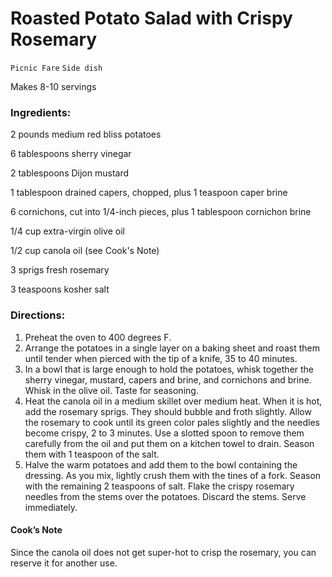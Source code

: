 # Roasted Potato Salad with Crispy Rosemary

`Picnic Fare` `Side dish`

Makes 8-10 servings

### **Ingredients:**

2 pounds medium red bliss potatoes

6 tablespoons sherry vinegar 

2 tablespoons Dijon mustard 

1 tablespoon drained capers, chopped, plus 1 teaspoon caper brine 

6 cornichons, cut into 1/4-inch pieces, plus 1 tablespoon cornichon brine 

1/4 cup extra-virgin olive oil 

1/2 cup canola oil (see Cook's Note) 

3 sprigs fresh rosemary 

3 teaspoons kosher salt 

### **Directions:**

1. Preheat the oven to 400 degrees F.
2. Arrange the potatoes in a single layer on a baking sheet and roast them until tender when pierced with the tip of a knife, 35 to 40 minutes.
3. In a bowl that is large enough to hold the potatoes, whisk together the sherry vinegar, mustard, capers and brine, and cornichons and brine. Whisk in the olive oil. Taste for seasoning.
4. Heat the canola oil in a medium skillet over medium heat. When it is hot, add the rosemary sprigs. They should bubble and froth slightly. Allow the rosemary to cook until its green color pales slightly and the needles become crispy, 2 to 3 minutes. Use a slotted spoon to remove them carefully from the oil and put them on a kitchen towel to drain. Season them with 1 teaspoon of the salt.
5. Halve the warm potatoes and add them to the bowl containing the dressing. As you mix, lightly crush them with the tines of a fork. Season with the remaining 2 teaspoons of salt. Flake the crispy rosemary needles from the stems over the potatoes. Discard the stems. Serve immediately.

#### Cook’s Note

Since the canola oil does not get super-hot to crisp the rosemary, you can reserve it for another use.
